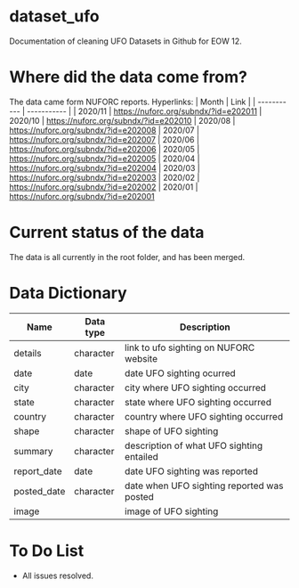 # dataset_ufo
Documentation of cleaning UFO Datasets in Github for EOW 12. 

# Where did the data come from?
The data came form NUFORC reports.
Hyperlinks:
| Month | Link |
| ----------- | ----------- |
| 2020/11 | https://nuforc.org/subndx/?id=e202011
| 2020/10 | https://nuforc.org/subndx/?id=e202010
| 2020/08 | https://nuforc.org/subndx/?id=e202008
| 2020/07 | https://nuforc.org/subndx/?id=e202007
| 2020/06 | https://nuforc.org/subndx/?id=e202006
| 2020/05 | https://nuforc.org/subndx/?id=e202005
| 2020/04 | https://nuforc.org/subndx/?id=e202004
| 2020/03 | https://nuforc.org/subndx/?id=e202003
| 2020/02 | https://nuforc.org/subndx/?id=e202002
| 2020/01 | https://nuforc.org/subndx/?id=e202001

# Current status of the data
The data is all currently in the root folder, and has been merged.

# Data Dictionary
| Name | Data type | Description |
| ----------- | ----------- | ---------------------------------------- |
| details | character | link to ufo sighting on NUFORC website |
| date | date | date UFO sighting ocurred |
| city | character | city where UFO sighting occurred |
| state | character | state where UFO sighting occurred |
| country | character | country where UFO sighting occurred |
| shape | character | shape of UFO sighting |
| summary | character | description of what UFO sighting entailed |
| report_date | date | date UFO sighting was reported |
| posted_date | character | date when UFO sighting reported was posted |
| image |  | image of UFO sighting |

# To Do List
- All issues resolved.




